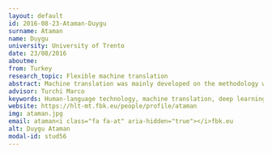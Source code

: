 ```yaml
---
layout: default 
id: 2016-08-23-Ataman-Duygu
surname: Ataman
name: Duygu
university: University of Trento
date: 23/08/2016
aboutme: 
from: Turkey
research_topic: Flexible machine translation
abstract: Machine translation was mainly developed on the methodology where statistical machine-learning algorithms are applied on large sets of parallelized data in source and target languages. The current limitation of these methods is based on the nature of training data, which is not possible to contain all observations of expressions in the target language. Hence, the aim of the doctoral study is to investigate novel means by which generalization from limited space of observations might be performed and knowledge from human post-editions can be generalized to improve the quality of machine translation.
advisor: Turchi Marco
keywords: Human-language technology, machine translation, deep learning, distributional semantics
website: https://hlt-mt.fbk.eu/people/profile/ataman
img: ataman.jpg
email: ataman<i class="fa fa-at" aria-hidden="true"></i>fbk.eu
alt: Duygu Ataman
modal-id: stud56
---
```

